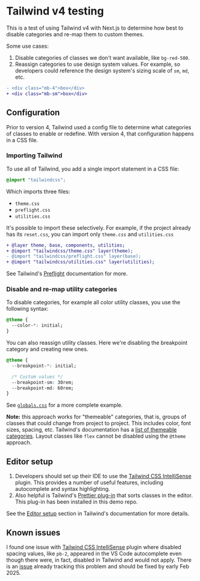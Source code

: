 # Tailwind v4 testing

This is a test of using Tailwind v4 with Next.js to determine how best to disable categories and re-map them to custom themes.

Some use cases:

1. Disable categories of classes we don't want available, like `bg-red-500`.
2. Reassign categories to use design system values. For example, so developers could reference the design system's sizing scale of `sm`, `md`, etc.

```diff
- <div class="mb-4">box</div>
+ <div class="mb-sm">box</div>
```

## Configuration

Prior to version 4, Tailwind used a config file to determine what categories of classes to enable or redefine. With version 4, that configuration happens in a CSS file.

### Importing Tailwind

To use all of Tailwind, you add a single import statement in a CSS file:

```css
@import "tailwindcss";
```

Which imports three files:

- `theme.css`
- `preflight.css`
- `utilities.css`

It's possible to import these selectively. For example, if the project already has its `reset.css`, you can import only `theme.css` and `utilities.css`

```diff
+ @layer theme, base, components, utilities;
+ @import "tailwindcss/theme.css" layer(theme);
- @import "tailwindcss/preflight.css" layer(base);
+ @import "tailwindcss/utilities.css" layer(utilities);
```

See Tailwind's [Preflight](https://tailwindcss.com/docs/preflight) documentation for more.

### Disable and re-map utility categories

To disable categories, for example all color utility classes, you use the following syntax:

```css
@theme {
  --color-*: initial;
}
```

You can also reassign utility classes. Here we're disabling the breakpoint category and creating new ones.

```css
@theme {
  --breakpoint-*: initial;

  /* Custom values */
  --breakpoint-sm: 30rem;
  --breakpoint-md: 60rem;
}
```

See [`globals.css`](https://github.com/genoni-studio/nextjs-tailwind-4/blob/main/src/app/globals.css) for a more complete example.

**Note:** this approach works for "themeable" categories, that is, groups of classes that could change from project to project. This includes color, font sizes, spacing, etc. Tailwind's documentation has a [list of themeable categories](https://tailwindcss.com/docs/theme#theme-variable-namespaces). Layout classes like `flex` cannot be disabled using the `@theme` approach.

## Editor setup

1. Developers should set up their IDE to use the [Tailwind CSS IntelliSense](https://marketplace.visualstudio.com/items?itemName=bradlc.vscode-tailwindcss) plugin. This provides a number of useful features, including autocomplete and syntax highlighting.
2. Also helpful is Tailwind's [Prettier plug-in](https://github.com/tailwindlabs/prettier-plugin-tailwindcss) that sorts classes in the editor. This plug-in has been installed in this demo repo.

See the [Editor setup](https://tailwindcss.com/docs/editor-setup) section in Tailwind's documentation for more details.

## Known issues

I found one issue with [Tailwind CSS IntelliSense](https://marketplace.visualstudio.com/items?itemName=bradlc.vscode-tailwindcss) plugin where disabled spacing values, like `pb-2`, appeared in the VS Code autocomplete even though there were, in fact, disabled in Tailwind and would not apply. There is an [issue](https://github.com/tailwindlabs/tailwindcss-intellisense/issues/1133) already tracking this problem and should be fixed by early Feb 2025.
